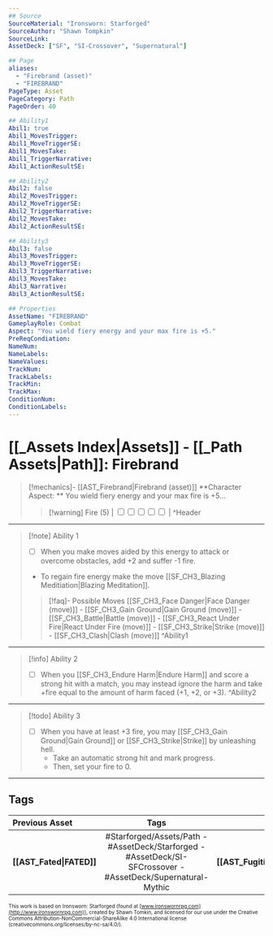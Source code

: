```yaml
---
## Source
SourceMaterial: "Ironsworn: Starforged"
SourceAuthor: "Shawn Tompkin"
SourceLink: 
AssetDeck: ["SF", "SI-Crossover", "Supernatural"]

## Page
aliases:
  - "Firebrand (asset)"
  - "FIREBRAND"
PageType: Asset
PageCategory: Path
PageOrder: 40

## Ability1
Abil1: true
Abil1_MovesTrigger:
Abil1_MoveTriggerSE:
Abil1_MovesTake:
Abil1_TriggerNarrative:
Abil1_ActionResultSE:

## Ability2
Abil2: false
Abil2_MovesTrigger:
Abil2_MoveTriggerSE:
Abil2_TriggerNarrative:
Abil2_MovesTake:
Abil2_ActionResultSE:

## Ability3
Abil3: false
Abil3_MovesTrigger:
Abil3_MoveTriggerSE:
Abil3_TriggerNarrative:
Abil3_MovesTake:
Abil3_Narrative:
Abil3_ActionResultSE:

## Properties
AssetName: "FIREBRAND"
GameplayRole: Combat
Aspect: "You wield fiery energy and your max fire is +5."
PreReqCondiation: 
NameNum:
NameLabels:
NameValues:
TrackNum:
TrackLabels:
TrackMin:
TrackMax:
ConditionNum:
ConditionLabels:
---
```

# [[_Assets Index|Assets]] - [[_Path Assets|Path]]: Firebrand
> [!mechanics]- [[AST_Firebrand|Firebrand (asset)]]
> **Character Aspect: ** You wield fiery energy and your max fire is +5...
> > [!warning] Fire (5) | <input type="checkbox" /><input type="checkbox" /><input type="checkbox" /><input type="checkbox" /><input type="checkbox" /> |
> > ^Header
___
> [!note] Ability 1
> - [ ] When you make moves aided by this energy to attack or overcome obstacles, add +2 and suffer -1 fire.  
> - To regain fire energy make the move [[SF_CH3_Blazing Meditiation|Blazing Meditation]].
> > [!faq]- Possible Moves
> > [[SF_CH3_Face Danger|Face Danger (move)]] - [[SF_CH3_Gain Ground|Gain Ground (move)]] - [[SF_CH3_Battle|Battle (move)]] - [[SF_CH3_React Under Fire|React Under Fire (move)]] - [[SF_CH3_Strike|Strike (move)]] - [[SF_CH3_Clash|Clash (move)]] ^Ability1
___
> [!info] Ability 2
> - [ ] When you [[SF_CH3_Endure Harm|Endure Harm]] and score a strong hit with a match, you may instead ignore the harm and take +fire equal to the amount of harm faced (+1, +2, or +3). ^Ability2
___
> [!todo] Ability 3
> - [ ] When you have at least +3 fire, you may [[SF_CH3_Gain Ground|Gain Ground]] or [[SF_CH3_Strike|Strike]] by unleashing hell. 
> 	- Take an automatic strong hit and mark progress. 
> 	- Then, set your fire to 0.
___

## Tags
| Previous Asset | Tags | Next Asset |
| :--- | :---: | ---: |
| **[[AST_Fated\|FATED]]** | #Starforged/Assets/Path - #AssetDeck/Starforged - #AssetDeck/SI-SFCrossover - #AssetDeck/Supernatural-Mythic | **[[AST_Fugitive\|FUGITIVE]]** |

<font size=-2>This work is based on Ironsworn: Starforged (found at [www.ironswornrpg.com](http://www.ironswornrpg.com)), created by Shawn Tomkin, and licensed for our use under the Creative Commons Attribution-NonCommercial-ShareAlike 4.0 International license  (creativecommons.org/licenses/by-nc-sa/4.0/).</font>